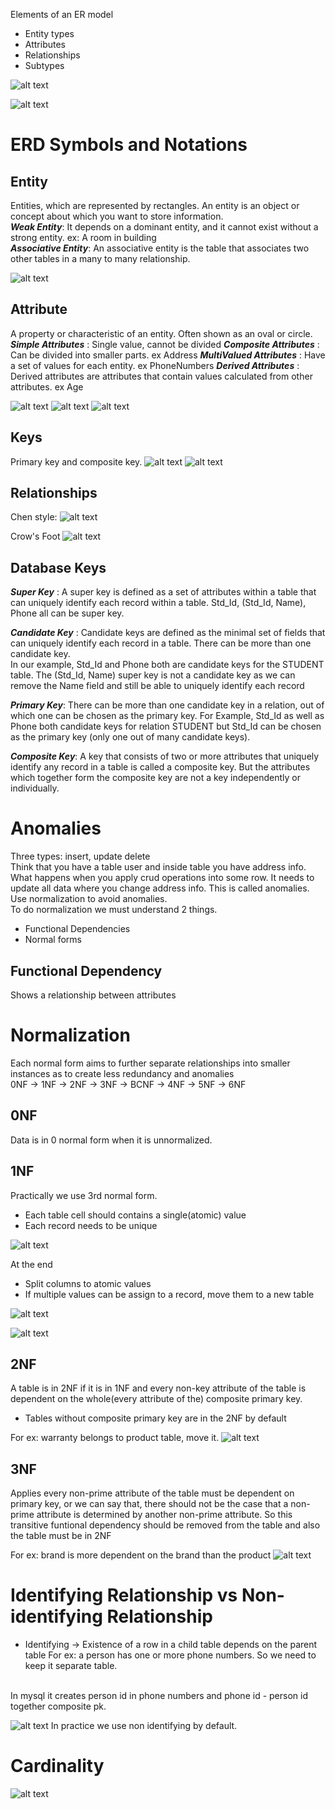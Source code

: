 Elements of an ER model
* Entity types
* Attributes
* Relationships
* Subtypes


![alt text](../images/68.PNG)

![alt text](../images/69.PNG)

# ERD Symbols and Notations
## Entity
Entities, which are represented by rectangles. An entity is an object or concept about which you want to store information.
<br>
***Weak Entity***: It depends on a dominant entity, and it cannot exist without a strong entity. ex: A room in building
<br>
***Associative Entity***: An associative entity is the table that associates two other tables in a many to many relationship.

![alt text](../images/78.PNG)

## Attribute
A property or characteristic of an entity. Often shown as an oval or circle.
<br>
***Simple Attributes*** : Single value, cannot be divided
***Composite Attributes*** : Can be divided into smaller parts. ex Address
***MultiValued Attributes*** : Have a set of values for each entity. ex PhoneNumbers
***Derived Attributes*** : Derived attributes are attributes that contain values calculated from other attributes. ex Age

![alt text](../images/79.PNG)
![alt text](../images/80.PNG)
![alt text](../images/81.PNG)

## Keys
Primary key and composite key.
![alt text](../images/82.PNG)
![alt text](../images/83.PNG)

## Relationships
Chen style:
![alt text](../images/84.PNG)

Crow's Foot
![alt text](../images/85.PNG)

## Database Keys
***Super Key*** : A super key is defined as a set of attributes within a table that can uniquely identify each record within a table. Std_Id, (Std_Id, Name), Phone all can be super key.

***Candidate Key*** : 
Candidate keys are defined as the minimal set of fields that can uniquely identify each record in a table. There can be more than one candidate key.<br>
In our example, Std_Id and Phone both are candidate keys for the STUDENT table. The (Std_Id, Name) super key is not a candidate key as we can remove the Name field and still be able to uniquely identify each record

***Primary Key***: There can be more than one candidate key in a relation, out of which one can be chosen as the primary key. For Example, Std_Id as well as Phone both candidate keys for relation STUDENT but Std_Id can be chosen as the primary key (only one out of many candidate keys).

***Composite Key***: A key that consists of two or more attributes that uniquely identify any record in a table is called a composite key. But the attributes which together form the composite key are not a key independently or individually.


# Anomalies
Three types: insert, update delete<br>
Think that you have a table user and inside table you have address info. What happens when you apply crud
operations into some row. It needs to update all data where you change address info. This is called anomalies.
<br>
Use normalization to avoid anomalies.
<br>
To do normalization we must understand 2 things.
- Functional Dependencies 
- Normal forms

## Functional Dependency
Shows a relationship between attributes

# Normalization
Each normal form aims to further separate relationships into smaller instances as to create less redundancy and anomalies
<br>
0NF -> 1NF -> 2NF -> 3NF -> BCNF -> 4NF -> 5NF -> 6NF

## 0NF
Data is in 0 normal form when it is unnormalized.

## 1NF
Practically we use 3rd normal form.

- Each table cell should contains a single(atomic) value
- Each record needs to be unique

![alt text](../images/70.PNG)

At the end
- Split columns to atomic values
- If multiple values can be assign to a record, move them to a new table

![alt text](../images/71.PNG)

![alt text](../images/72.PNG)

## 2NF
A table is in 2NF if it is in 1NF and every non-key attribute of the 
table is dependent on the whole(every attribute of the) composite primary key.
- Tables without composite primary key are in the 2NF by default

For ex: warranty belongs to product table, move it.
![alt text](../images/74.PNG)

## 3NF
Applies every non-prime attribute of the table must be dependent on primary key, or
we can say that, there should not be the case that a non-prime attribute is 
determined by another non-prime attribute. So this transitive funtional
dependency should be removed from the table and also the table must be in 2NF

For ex: brand is more dependent on the brand than the product
![alt text](../images/75.PNG)

# Identifying Relationship vs Non-identifying Relationship
- Identifying -> Existence of a row in a child table depends on the parent table
For ex: a person has one or more phone numbers. So we need to keep it separate table.
<br>
In mysql it creates person id in phone numbers and phone id - person id together composite pk.

![alt text](../images/76.PNG)
In practice we use non identifying by default.

# Cardinality
![alt text](../images/77.PNG)